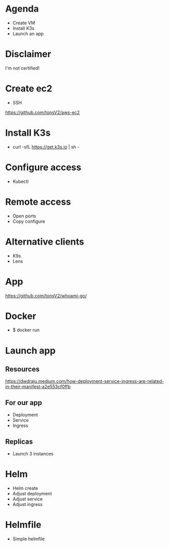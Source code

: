 # Agenda
* Create VM
* Install K3s
* Launch an app

# Disclaimer
I'm not certified!

# Create ec2
* SSH

https://github.com/tonsV2/aws-ec2

# Install K3s
* curl -sfL https://get.k3s.io | sh -

# Configure access
* Kubectl

# Remote access
* Open ports
* Copy configure

# Alternative clients
* K9s
* Lens

# App
https://github.com/tonsV2/whoami-go/

# Docker
* $ docker run

# Launch app

## Resources
https://dwdraju.medium.com/how-deployment-service-ingress-are-related-in-their-manifest-a2e553cf0ffb

## For our app
* Deployment
* Service
* Ingress

## Replicas
* Launch 3 instances

# Helm
* Helm create
* Adjust deployment
* Adjust service
* Adjust ingress

# Helmfile
* Simple helmfile
